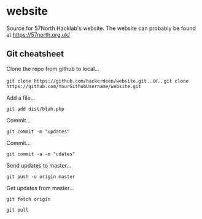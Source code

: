 # website
Source for 57North Hacklab's website.  The website can probably be found at https://57north.org.uk/


## Git cheatsheet

Clone the repo from github to local...

`git clone https://github.com/hackerdeen/website.git`
...or...
`git clone https://github.com/YourGithubUsername/website.git`

Add a file...

`git add dist/blah.php`

Commit...

`git commit -m "updates"`

Commit...

`git commit -a -m "udates"`

Send updates to master...

`git push -u origin master`

Get updates from master...

`git fetch origin`

`git pull`
